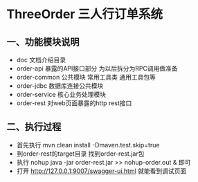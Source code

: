 # ThreeOrder 三人行订单系统
## 一、功能模块说明
* doc 文档介绍目录
* order-api 暴露的API接口部分 为以后拆分为RPC调用做准备
* order-common 公共模块 常用工具类 通用工具包等
* order-jdbc 数据库连接公共模块
* order-service 核心业务处理模块
* order-rest 对web页面暴露的http rest接口
## 二、执行过程
* 首先执行 mvn clean install -Dmaven.test.skip=true
* 到order-rest的target目录 找到order-rest.jar包
* 执行 nohup java -jar order-rest.jar >> nohup-order.out & 即可
* 打开 http://127.0.0.1:9007/swagger-ui.html 就能看到调试页面

